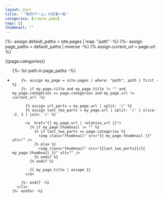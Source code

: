 ```yaml
---
layout: post
title: "「制作ゲーム」の記事一覧"
categories: [create_game]
tags: []
thumbnail: ""
---
```


<div class="home">
  {%- assign default_paths = site.pages | map: "path" -%}
  {%- assign page_paths = default_paths | reverse -%}
  {% assign current_url = page.url %}

  {{page.categories}}

  <ul class="post-list">
    {%- for path in page_paths -%}
      <li>
      
        {%- assign my_page = site.pages | where: "path", path | first -%}
        {%- if my_page.title and my_page.title != "" and my_page.categories == page.categories and my_page.url != current_url -%}

          {% assign url_parts = my_page.url | split: '/' %}
          {% assign last_two_parts = my_page.url | split: '/' | slice: -2, 2 | join: '/' %}

          <a  href="{{ my_page.url | relative_url }}">
            {% if my_page.thumbnail != "" %}
              {% if last_two_parts == page.categories %}
                <img class="thumbnail" src="{{ my_page.thumbnail }}" alt="" />
              {% else %}
                <img class="thumbnail" src="{{last_two_parts}}/{{ my_page.thumbnail }}" alt="" />
              {% endif %}
            {% endif %}
            
            {{ my_page.title | escape }}
          </a>
        
        {%- endif -%}
      </li>
    {%- endfor -%}
  </ul>


</div>
